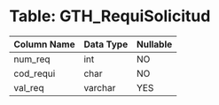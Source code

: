 # Table: GTH_RequiSolicitud

| Column Name | Data Type | Nullable |
|-------------|-----------|----------|
| num_req | int | NO |
| cod_requi | char | NO |
| val_req | varchar | YES |
